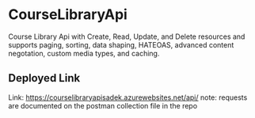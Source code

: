 # CourseLibraryApi
Course Library Api with Create, Read, Update, and Delete resources
and supports paging, sorting, data shaping, HATEOAS, advanced content negotation, custom media types, and caching.

## Deployed Link
Link: https://courselibraryapisadek.azurewebsites.net/api/
note: requests are documented on the postman collection file in the repo
